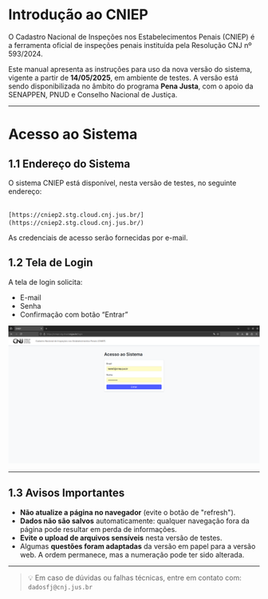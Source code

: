 # Introdução ao CNIEP

O Cadastro Nacional de Inspeções nos Estabelecimentos Penais (CNIEP) é a ferramenta oficial de inspeções penais instituída pela Resolução CNJ nº 593/2024.

Este manual apresenta as instruções para uso da nova versão do sistema, vigente a partir de **14/05/2025**, em ambiente de testes. A versão está sendo disponibilizada no âmbito do programa **Pena Justa**, com o apoio da SENAPPEN, PNUD e Conselho Nacional de Justiça.

---

# Acesso ao Sistema

## 1.1 Endereço do Sistema

O sistema CNIEP está disponível, nesta versão de testes, no seguinte endereço:

```

[https://cniep2.stg.cloud.cnj.jus.br/](https://cniep2.stg.cloud.cnj.jus.br/)

```

As credenciais de acesso serão fornecidas por e-mail.

## 1.2 Tela de Login

A tela de login solicita:

- E-mail
- Senha
- Confirmação com botão “Entrar”

![Tela de login do CNIEP](assets/tela-login.png)

---

## 1.3 Avisos Importantes

- **Não atualize a página no navegador** (evite o botão de "refresh").
- **Dados não são salvos** automaticamente: qualquer navegação fora da página pode resultar em perda de informações.
- **Evite o upload de arquivos sensíveis** nesta versão de testes.
- Algumas **questões foram adaptadas** da versão em papel para a versão web. A ordem permanece, mas a numeração pode ter sido alterada.

---

> 💡 Em caso de dúvidas ou falhas técnicas, entre em contato com: `dadosfj@cnj.jus.br`

